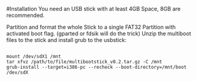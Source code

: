 #Installation
You need an USB stick with at least 4GB Space, 8GB are recommended.

Partition and format the whole Stick to a single FAT32 Partition with activated boot flag. (gparted or fdsik will do the trick)
Unzip the multiboot files to the stick and install grub to the usbstick:
<pre><code>
mount /dev/sdX1 /mnt 
tar xfvz /path/to/file/multibootstick_v0.2.tar.gz -C /mnt
grub-install --target=i386-pc --recheck --boot-directory=/mnt/boot /dev/sdX
</pre></code>
